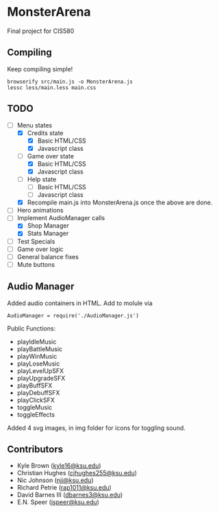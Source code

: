# MonsterArena

Final project for CIS580

## Compiling

Keep compiling simple!

```browserify src/main.js -o MonsterArena.js```  
```lessc less/main.less main.css```

## TODO

- [ ] Menu states
	- [x] Credits state
		- [x] Basic HTML/CSS
		- [x] Javascript class
	- [ ] Game over state
		- [x] Basic HTML/CSS
		- [x] Javascript class
    - [ ] Help state
		- [ ] Basic HTML/CSS
		- [ ] Javascript class
	- [x] Recompile main.js into MonsterArena.js once the above are done.
- [ ] Hero animations
- [ ] Implement AudioManager calls
	- [x] Shop Manager
	- [x] Stats Manager
- [ ] Test Specials
- [ ] Game over logic
- [ ] General balance fixes
- [ ] Mute buttons

## Audio Manager
Added audio containers in HTML. Add to molule via

```AudioManager = require('./AudioManager.js')```

Public Functions:
* playIdleMusic
* playBattleMusic
* playWinMusic
* playLoseMusic
* playLevelUpSFX
* playUpgradeSFX
* playBuffSFX
* playDebuffSFX
* playClickSFX
* toggleMusic
* toggleEffects

Added 4 svg images, in img folder for icons for toggling sound.

## Contributors

* Kyle Brown (kyle16@ksu.edu)
* Christian Hughes (cjhughes255@ksu.edu)
* Nic Johnson (njj@ksu.edu)
* Richard Petrie (rap1011@ksu.edu)
* David Barnes III (dbarnes3@ksu.edu)
* E.N. Speer (ispeer@ksu.edu)
